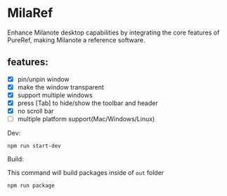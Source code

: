 # MilaRef
Enhance Milanote desktop capabilities by integrating the core features of PureRef, making Milanote a reference software.

## features:
- [x] pin/unpin window
- [x] make the window transparent
- [x] support multiple windows
- [x] press [Tab] to hide/show the toolbar and header
- [x] no scroll bar
- [ ] multiple platform support(Mac/Windows/Linux)

Dev:
```shell
npm run start-dev
```

Build:

This command will build packages inside of `out` folder

```shell
npm run package
```
